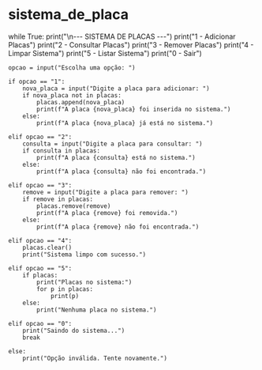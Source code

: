 # sistema_de_placa
while True:
    print("\n--- SISTEMA DE PLACAS ---")
    print("1 - Adicionar Placas")
    print("2 - Consultar Placas")
    print("3 - Remover Placas")
    print("4 - Limpar Sistema")
    print("5 - Listar Sistema")
    print("0 - Sair")

    opcao = input("Escolha uma opção: ")

    if opcao == "1":
        nova_placa = input("Digite a placa para adicionar: ")
        if nova_placa not in placas:
            placas.append(nova_placa)
            print(f"A placa {nova_placa} foi inserida no sistema.")
        else:
            print(f"A placa {nova_placa} já está no sistema.")

    elif opcao == "2":
        consulta = input("Digite a placa para consultar: ")
        if consulta in placas:
            print(f"A placa {consulta} está no sistema.")
        else:
            print(f"A placa {consulta} não foi encontrada.")

    elif opcao == "3":
        remove = input("Digite a placa para remover: ")
        if remove in placas:
            placas.remove(remove)
            print(f"A placa {remove} foi removida.")
        else:
            print(f"A placa {remove} não foi encontrada.")

    elif opcao == "4":
        placas.clear()
        print("Sistema limpo com sucesso.")

    elif opcao == "5":
        if placas:
            print("Placas no sistema:")
            for p in placas:
                print(p)
        else:
            print("Nenhuma placa no sistema.")

    elif opcao == "0":
        print("Saindo do sistema...")
        break

    else:
        print("Opção inválida. Tente novamente.")
